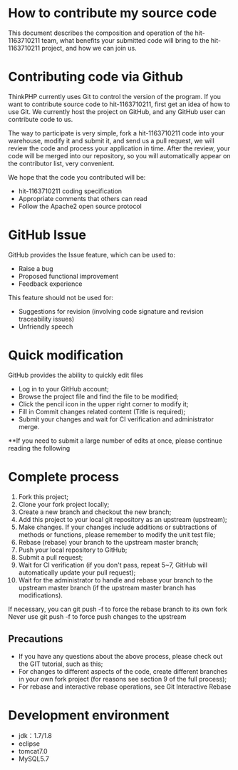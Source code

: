# How to contribute my source code
This document describes the composition and operation of the hit-1163710211 team, what benefits your submitted code will bring to the hit-1163710211 project, and how we can join us.
# Contributing code via Github
ThinkPHP currently uses Git to control the version of the program. If you want to contribute source code to hit-1163710211, first get an idea of how to use Git. We currently host the project on GitHub, and any GitHub user can contribute code to us.

The way to participate is very simple, fork a hit-1163710211 code into your warehouse, modify it and submit it, and send us a pull request, we will review the code and process your application in time. After the review, your code will be merged into our repository, so you will automatically appear on the contributor list, very convenient.

We hope that the code you contributed will be:
+ hit-1163710211 coding specification
+ Appropriate comments that others can read
+ Follow the Apache2 open source protocol

# GitHub Issue
GitHub provides the Issue feature, which can be used to:
+ Raise a bug
+ Proposed functional improvement
+ Feedback experience

This feature should not be used for:
+ Suggestions for revision (involving code signature and revision traceability issues)
+ Unfriendly speech

# Quick modification
GitHub provides the ability to quickly edit files
+ Log in to your GitHub account;
+ Browse the project file and find the file to be modified;
+ Click the pencil icon in the upper right corner to modify it;
+ Fill in Commit changes related content (Title is required);
+ Submit your changes and wait for CI verification and administrator merge.

**If you need to submit a large number of edits at once, please continue reading the following

# Complete process
1. Fork this project;
2. Clone your fork project locally;
3. Create a new branch and checkout the new branch;
4. Add this project to your local git repository as an upstream (upstream);
5. Make changes. If your changes include additions or subtractions of methods or functions, please remember to modify the unit test file;
6. Rebase (rebase) your branch to the upstream master branch;
7. Push your local repository to GitHub;
8. Submit a pull request;
9. Wait for CI verification (if you don't pass, repeat 5~7, GitHub will automatically update your pull request);
10. Wait for the administrator to handle and rebase your branch to the upstream master branch (if the upstream master branch has modifications).

If necessary, you can git push -f to force the rebase branch to its own fork
Never use git push -f to force push changes to the upstream

## Precautions
+ If you have any questions about the above process, please check out the GIT tutorial, such as this;
+ For changes to different aspects of the code, create different branches in your own fork project (for reasons see section 9 of the full process);
+ For rebase and interactive rebase operations, see Git Interactive Rebase

# Development environment
+ jdk：1.7/1.8 
+ eclipse 
+ tomcat7.0
+ MySQL5.7
